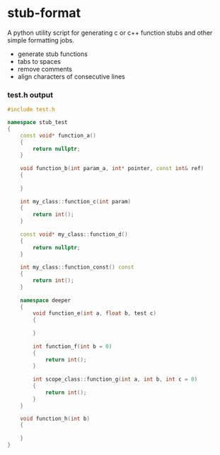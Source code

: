 # stub-format
A python utility script for generating c or c++ function stubs and other simple formatting jobs.

- generate stub functions
- tabs to spaces
- remove comments
- align characters of consecutive lines

### test.h output
```c++
#include test.h

namespace stub_test
{
    const void* function_a() 
    {
        return nullptr;
    }
    
    void function_b(int param_a, int* pointer, const int& ref) 
    {
    
    }
    
    int my_class::function_c(int param) 
    {
        return int();
    }
    
    const void* my_class::function_d() 
    {
        return nullptr;
    }
    
    int my_class::function_const() const
    {
        return int();
    }
    
    namespace deeper
    {
        void function_e(int a, float b, test c) 
        {
        
        }
        
        int function_f(int b = 0) 
        {
            return int();
        }
        
        int scope_class::function_g(int a, int b, int c = 0) 
        {
            return int();
        }
    }

    void function_h(int b) 
    {
    
    }
}
```
